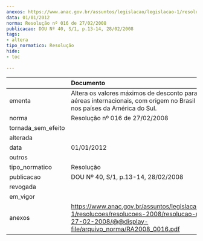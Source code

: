 ```yaml
---
anexos: https://www.anac.gov.br/assuntos/legislacao/legislacao-1/resolucoes/resolucoes-2008/resolucao-no-016-de-27-02-2008/@@display-file/arquivo_norma/RA2008_0016.pdf
data: 01/01/2012
norma: Resolução nº 016 de 27/02/2008
publicacao: DOU Nº 40, S/1, p.13-14, 28/02/2008
tags:
- altera
tipo_normatico: Resolução
hide: 
- toc 
 
---
```


|                    | Documento                                                                                                                                                       |
|:-------------------|:----------------------------------------------------------------------------------------------------------------------------------------------------------------|
| ementa             | Altera os valores máximos de desconto para as tarifas aéreas internacionais, com origem no Brasil e destino nos países da América do Sul.                       |
| norma              | Resolução nº 016 de 27/02/2008                                                                                                                                  |
| tornada_sem_efeito |                                                                                                                                                                 |
| alterada           |                                                                                                                                                                 |
| data               | 01/01/2012                                                                                                                                                      |
| outros             |                                                                                                                                                                 |
| tipo_normatico     | Resolução                                                                                                                                                       |
| publicacao         | DOU Nº 40, S/1, p.13-14, 28/02/2008                                                                                                                             |
| revogada           |                                                                                                                                                                 |
| em_vigor           |                                                                                                                                                                 |
| anexos             | https://www.anac.gov.br/assuntos/legislacao/legislacao-1/resolucoes/resolucoes-2008/resolucao-no-016-de-27-02-2008/@@display-file/arquivo_norma/RA2008_0016.pdf |